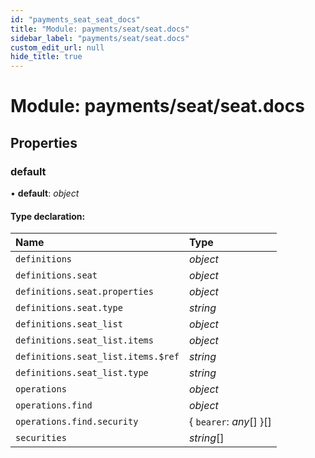 ```yaml
---
id: "payments_seat_seat_docs"
title: "Module: payments/seat/seat.docs"
sidebar_label: "payments/seat/seat.docs"
custom_edit_url: null
hide_title: true
---
```


# Module: payments/seat/seat.docs

## Properties

### default

• **default**: *object*

#### Type declaration:

Name | Type |
:------ | :------ |
`definitions` | *object* |
`definitions.seat` | *object* |
`definitions.seat.properties` | *object* |
`definitions.seat.type` | *string* |
`definitions.seat_list` | *object* |
`definitions.seat_list.items` | *object* |
`definitions.seat_list.items.$ref` | *string* |
`definitions.seat_list.type` | *string* |
`operations` | *object* |
`operations.find` | *object* |
`operations.find.security` | { `bearer`: *any*[]  }[] |
`securities` | *string*[] |
